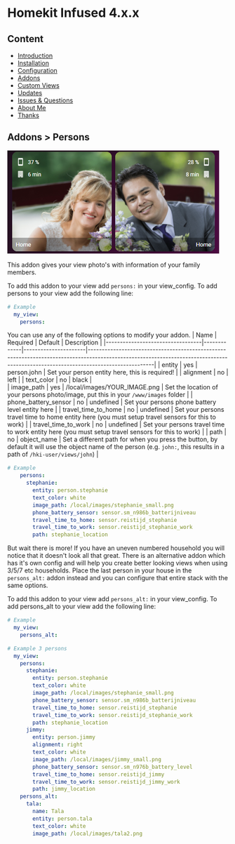 # Homekit Infused 4.x.x

## Content
- [Introduction](../index.md)
- [Installation](../installation.md)
- [Configuration](../configuration.md)
- [Addons](../addons.md)
- [Custom Views](../custom_views.md)
- [Updates](../updates.md)
- [Issues & Questions](../issues.md)
- [About Me](../about.md)
- [Thanks](../thanks.md)

## Addons > Persons

![Homekit Infused](../images/frontpage-photo.png)

This addon gives your view photo's with information of your family members.

To add this addon to your view add `persons:` in your view_config.
To add persons to your view add the following line:

```yaml
# Example
  my_view:
    persons:
```

You can use any of the following options to modify your addon.
| Name | Required | Default | Description |
|----------------------------------|-------------|----------------------|-----------------------------------------------------------------------------------------------------------------------------------------------------------------------------------|
| entity | yes | person.john | Set your person entity here, this is required! |
| alignment | no | left | 
| text_color | no | black |  
| image_path | yes | /local/images/YOUR_IMAGE.png | Set the location of your persons photo/image, put this in your `/www/images` folder |
| phone_battery_sensor | no | undefined | Set your persons phone battery level entity here |
| travel_time_to_home | no | undefined | Set your persons travel time to home entity here (you must setup travel sensors for this to work) |
| travel_time_to_work | no | undefined | Set your persons travel time to work entity here (you must setup travel sensors for this to work) |
| path | no | object_name | Set a different path for when you press the button, by default it will use the object name of the person (e.g. `john:`, this results in a path of `/hki-user/views/john`) |


```yaml
# Example
    persons:
      stephanie:
        entity: person.stephanie
        text_color: white
        image_path: /local/images/stephanie_small.png
        phone_battery_sensor: sensor.sm_n986b_batterijniveau
        travel_time_to_home: sensor.reistijd_stephanie
        travel_time_to_work: sensor.reistijd_stephanie_work
        path: stephanie_location
```

But wait there is more! If you have an uneven numbered household you will notice that it doesn't look all that great.
There is an alternative addon which has it's own config and will help you create better looking views when using 3/5/7 etc households.
Place the last person in your house in the `persons_alt:` addon instead and you can configure that entire stack with the same options.

To add this addon to your view add `persons_alt:` in your view_config.
To add persons_alt to your view add the following line:

```yaml
# Example
  my_view:
    persons_alt:
```
```yaml
# Example 3 persons
  my_view:
    persons:
      stephanie:
        entity: person.stephanie
        text_color: white
        image_path: /local/images/stephanie_small.png
        phone_battery_sensor: sensor.sm_n986b_batterijniveau
        travel_time_to_home: sensor.reistijd_stephanie
        travel_time_to_work: sensor.reistijd_stephanie_work
        path: stephanie_location
      jimmy:
        entity: person.jimmy
        alignment: right
        text_color: white
        image_path: /local/images/jimmy_small.png
        phone_battery_sensor: sensor.sm_n976b_battery_level
        travel_time_to_home: sensor.reistijd_jimmy
        travel_time_to_work: sensor.reistijd_jimmy_work
        path: jimmy_location
    persons_alt:
      tala:
        name: Tala
        entity: person.tala
        text_color: white
        image_path: /local/images/tala2.png
```                